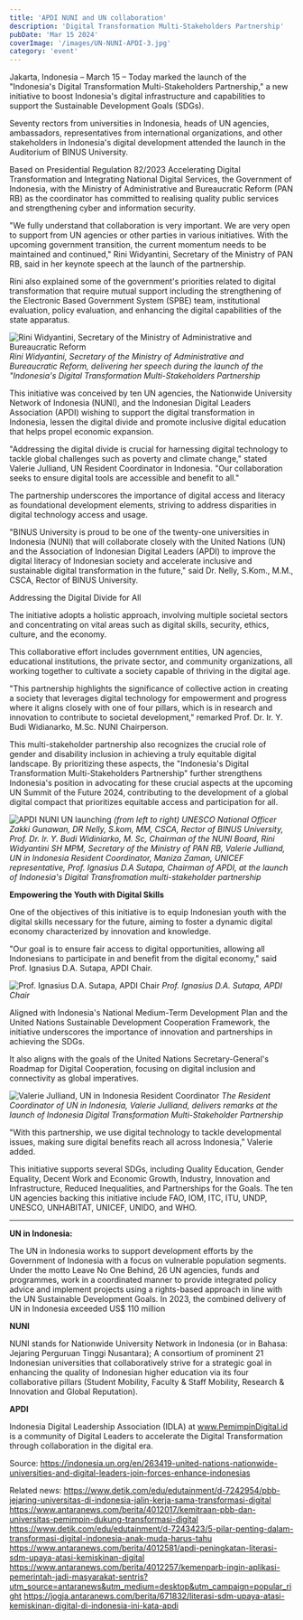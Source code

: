 ```yaml
---
title: 'APDI NUNI and UN collaboration'
description: 'Digital Transformation Multi-Stakeholders Partnership'
pubDate: 'Mar 15 2024'
coverImage: '/images/UN-NUNI-APDI-3.jpg'
category: 'event'
---
```


Jakarta, Indonesia – March 15 – Today marked the launch of the "Indonesia's Digital Transformation Multi-Stakeholders Partnership," a new initiative to boost Indonesia's digital infrastructure and capabilities to support the Sustainable Development Goals (SDGs).

Seventy rectors from universities in Indonesia, heads of UN agencies, ambassadors, representatives from international organizations, and other stakeholders in Indonesia's digital development attended the launch in the Auditorium of BINUS University. 

Based on Presidential Regulation 82/2023 Accelerating Digital Transformation and Integrating National Digital Services, the Government of Indonesia, with the Ministry of Administrative and Bureaucratic Reform (PAN RB) as the coordinator has committed to realising quality public services and strengthening cyber and information security. 

"We fully understand that collaboration is very important. We are very open to support from UN agencies or other parties in various initiatives. With the upcoming government transition, the current momentum needs to be maintained and continued," Rini Widyantini, Secretary of the Ministry of PAN RB, said in her keynote speech at the launch of the partnership.  

Rini also explained some of the government's priorities related to digital transformation that require mutual support including the strengthening of the Electronic Based Government System (SPBE) team, institutional evaluation, policy evaluation, and enhancing the digital capabilities of the state apparatus.

![Rini Widyantini, Secretary of the Ministry of Administrative and Bureaucratic Reform](/images/UN-NUNI-APDI-4.jpg)
*Rini Widyantini, Secretary of the Ministry of Administrative and Bureaucratic Reform, delivering her speech during the launch of the "Indonesia's Digital Transformation Multi-Stakeholders Partnership*

This initiative was conceived by ten UN agencies, the Nationwide University Network of Indonesia (NUNI), and the Indonesian Digital Leaders Association (APDI) wishing to support the digital transformation in Indonesia, lessen the digital divide and promote inclusive digital education that helps propel economic expansion.

"Addressing the digital divide is crucial for harnessing digital technology to tackle global challenges such as poverty and climate change," stated Valerie Julliand, UN Resident Coordinator in Indonesia. "Our collaboration seeks to ensure digital tools are accessible and benefit to all."

The partnership underscores the importance of digital access and literacy as foundational development elements, striving to address disparities in digital technology access and usage.

"BINUS University is proud to be one of the twenty-one universities in Indonesia (NUNI) that will collaborate closely with the United Nations (UN) and the Association of Indonesian Digital Leaders (APDI) to improve the digital literacy of Indonesian society and accelerate inclusive and sustainable digital transformation in the future," said Dr. Nelly, S.Kom., M.M., CSCA, Rector of BINUS University.

Addressing the Digital Divide for All

The initiative adopts a holistic approach, involving multiple societal sectors and concentrating on vital areas such as digital skills, security, ethics, culture, and the economy.  

This collaborative effort includes government entities, UN agencies, educational institutions, the private sector, and community organizations, all working together to cultivate a society capable of thriving in the digital age.

"This partnership highlights the significance of collective action in creating a society that leverages digital technology for empowerment and progress where it aligns closely with one of four pillars, which is in research and innovation to contribute to societal development," remarked Prof. Dr. Ir. Y. Budi Widianarko, M.Sc. NUNI Chairperson.

This multi-stakeholder partnership also recognizes the crucial role of gender and disability inclusion in achieving a truly equitable digital landscape. By prioritizing these aspects, the "Indonesia's Digital Transformation Multi-Stakeholders Partnership" further strengthens Indonesia's position in advocating for these crucial aspects at the upcoming UN Summit of the Future 2024, contributing to the development of a global digital compact that prioritizes equitable access and participation for all. 

![APDI NUNI UN launching](/images/UN-NUNI-APDI-2.jpg)
*(from left to right) UNESCO National Officer Zakki Gunawan, DR Nelly, S.kom, MM, CSCA, Rector of BINUS University, Prof. Dr. Ir. Y. Budi Widiniarko, M. Sc, Chairman of the NUNI Board, Rini Widyantini SH MPM, Secretary of the Ministry of PAN RB, Valerie Julliand, UN in Indonesia Resident Coordinator, Maniza Zaman, UNICEF representative, Prof. Ignasius D.A Sutapa, Chairman of APDI, at the launch of Indonesia's Digital Transfromation multi-stakeholder partnership*

**Empowering the Youth with Digital Skills**

One of the objectives of this initiative is to equip Indonesian youth with the digital skills necessary for the future, aiming to foster a dynamic digital economy characterized by innovation and knowledge.

"Our goal is to ensure fair access to digital opportunities, allowing all Indonesians to participate in and benefit from the digital economy," said Prof. Ignasius D.A. Sutapa, APDI Chair.

![Prof. Ignasius D.A. Sutapa, APDI Chair](/images/UN-NUNI-APDI-6.jpg)
*Prof. Ignasius D.A. Sutapa, APDI Chair*

Aligned with Indonesia's National Medium-Term Development Plan and the United Nations Sustainable Development Cooperation Framework, the initiative underscores the importance of innovation and partnerships in achieving the SDGs.

It also aligns with the goals of the United Nations Secretary-General's Roadmap for Digital Cooperation, focusing on digital inclusion and connectivity as global imperatives.

![Valerie Julliand, UN in Indonesia Resident Coordinator](/images/UN-NUNI-APDI-5.jpg)
*The Resident Coordinator of UN in Indonesia, Valerie Julliand, delivers remarks at the launch of Indonesia Digital Transformation Multi-Stakeholder Partnership*

"With this partnership, we use digital technology to tackle developmental issues, making sure digital benefits reach all across Indonesia,” Valerie added.

This initiative supports several SDGs, including Quality Education, Gender Equality, Decent Work and Economic Growth, Industry, Innovation and Infrastructure, Reduced Inequalities, and Partnerships for the Goals. The ten UN agencies backing this initiative include FAO, IOM, ITC, ITU, UNDP, UNESCO, UNHABITAT, UNICEF, UNIDO, and WHO.

----

**UN in Indonesia:** 

The UN in Indonesia works to support development efforts by the Government of Indonesia with a focus on vulnerable population segments. Under the motto Leave No One Behind, 26 UN agencies, funds and programmes, work in a coordinated manner to provide integrated policy advice and implement projects using a rights-based approach in line with the UN Sustainable Development Goals. In 2023, the combined delivery of UN in Indonesia exceeded US$ 110 million

**NUNI**

NUNI stands for Nationwide University Network in Indonesia (or in Bahasa: Jejaring Perguruan Tinggi Nusantara); A consortium of prominent 21 Indonesian universities that collaboratively strive for a strategic goal in enhancing the quality of Indonesian higher education via its four collaborative pillars (Student Mobility​, Faculty & Staff Mobility​, Research & Innovation​ and Global Reputation​).

**APDI** 

Indonesia Digital Leadership Association (IDLA) at www.PemimpinDigital.id is a community of Digital Leaders to accelerate the Digital Transformation through collaboration in the digital era.

Source: https://indonesia.un.org/en/263419-united-nations-nationwide-universities-and-digital-leaders-join-forces-enhance-indonesias

Related news:
https://www.detik.com/edu/edutainment/d-7242954/pbb-jejaring-universitas-di-indonesia-jalin-kerja-sama-transformasi-digital
https://www.antaranews.com/berita/4012017/kemitraan-pbb-dan-universitas-pemimpin-dukung-transformasi-digital
https://www.detik.com/edu/edutainment/d-7243423/5-pilar-penting-dalam-transformasi-digital-indonesia-anak-muda-harus-tahu
https://www.antaranews.com/berita/4012581/apdi-peningkatan-literasi-sdm-upaya-atasi-kemiskinan-digital
https://www.antaranews.com/berita/4012257/kemenparb-ingin-aplikasi-pemerintah-jadi-masyarakat-sentris?utm_source=antaranews&utm_medium=desktop&utm_campaign=popular_right
https://jogja.antaranews.com/berita/671832/literasi-sdm-upaya-atasi-kemiskinan-digital-di-indonesia-ini-kata-apdi




